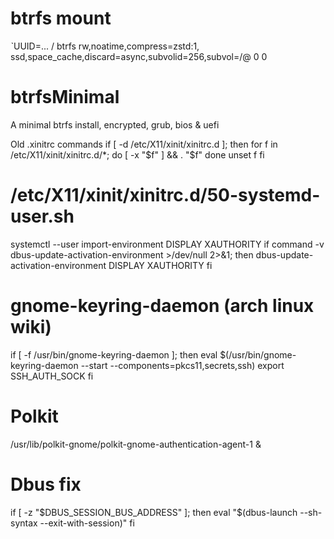 # btrfs mount
ˋUUID=... / btrfs rw,noatime,compress=zstd:1, ssd,space_cache,discard=async,subvolid=256,subvol=/@ 0 0

# btrfsMinimal

A minimal btrfs install, encrypted, grub, bios & uefi

Old .xinitrc commands
if [ -d /etc/X11/xinit/xinitrc.d ]; then
  for f in /etc/X11/xinit/xinitrc.d/*; do
    [ -x "$f" ] && . "$f"
  done
  unset f
fi

# /etc/X11/xinit/xinitrc.d/50-systemd-user.sh
systemctl --user import-environment DISPLAY XAUTHORITY
if command -v dbus-update-activation-environment >/dev/null 2>&1; then
    dbus-update-activation-environment DISPLAY XAUTHORITY
fi

# gnome-keyring-daemon (arch linux wiki)
if [ -f /usr/bin/gnome-keyring-daemon ]; then
  eval $(/usr/bin/gnome-keyring-daemon --start --components=pkcs11,secrets,ssh)
  export SSH_AUTH_SOCK
fi

# Polkit
/usr/lib/polkit-gnome/polkit-gnome-authentication-agent-1 &

# Dbus fix
if [ -z "$DBUS_SESSION_BUS_ADDRESS" ]; then
  eval "$(dbus-launch --sh-syntax --exit-with-session)"
fi
